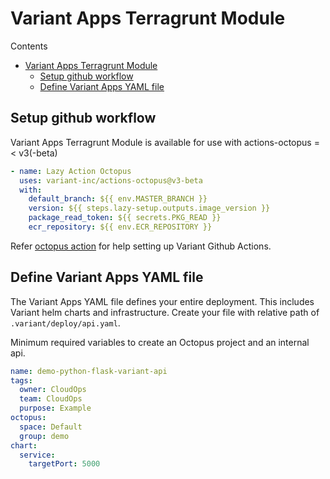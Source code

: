 # Variant Apps Terragrunt Module

Contents

- [Variant Apps Terragrunt Module](#variant-apps-terragrunt-module)
  - [Setup github workflow](#setup-github-workflow)
  - [Define Variant Apps YAML file](#define-variant-apps-yaml-file)

## Setup github workflow

Variant Apps Terragrunt Module is available for use with actions-octopus =< v3(-beta)

```yaml
- name: Lazy Action Octopus
  uses: variant-inc/actions-octopus@v3-beta
  with:
    default_branch: ${{ env.MASTER_BRANCH }}
    version: ${{ steps.lazy-setup.outputs.image_version }}
    package_read_token: ${{ secrets.PKG_READ }}
    ecr_repository: ${{ env.ECR_REPOSITORY }}
```

Refer
[octopus action](https://github.com/variant-inc/actions-octopus/blob/master/README.md)
for help setting up Variant Github Actions.

## Define Variant Apps YAML file

The Variant Apps YAML file defines your entire deployment.
This includes Variant helm charts and infrastructure.
Create your file with relative path of `.variant/deploy/api.yaml`.

Minimum required variables to create an Octopus project and an internal api.

```yaml
name: demo-python-flask-variant-api
tags:
  owner: CloudOps
  team: CloudOps
  purpose: Example
octopus:
  space: Default
  group: demo
chart:
  service:
    targetPort: 5000
```
